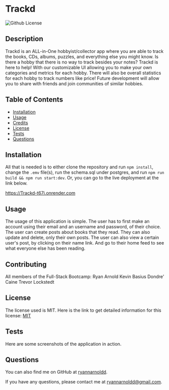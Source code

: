 # Trackd
![Github License](https://img.shields.io/badge/license-MIT-green)

## Description

Trackd is an ALL-in-One hobbyist/collector app where you are able to track the books, CDs, albums, puzzles, and everything else you might know. Is there a hobby that there is no way to track besides your notes? Trackd is here to help! With our customizable UI allowing you to make your own categories and metrics for each hobby. There will also be overall statistics for each hobby to track numbers like price! Future development will allow you to share with friends and join communities of similar hobbies.

## Table of Contents

- [Installation](#installation)
- [Usage](#usage)
- [Credits](#credits)
- [License](#license)
- [Tests](#tests)
- [Questions](#questions)

## Installation

All that is needed is to either clone the repository and run `npm install`, change the `.emv` file(s), run the schema.sql under postgres, and run `npm run build && npm run start:dev`. Or, you can go to the live deployment at the link below.

https://Trackd-t67i.onrender.com

## Usage

The usage of this application is simple. The user has to first make an account using their email and an username and password, of their choice. The user can create posts about books that they read. They can also update and delete, only their own posts. The user can also view a certain user's post, by clicking on their name link. And go to their home feed to see what everyone else has been reading.


## Contributing

All members of the Full-Stack Bootcamp:
Ryan Arnold
Kevin Basius
Dondre' Caine
Trevor Lockstedt

## License

The license used is MIT. Here is the link to get detailed information for this license: [MIT](https://mit-license.org/)

## Tests

Here are some screenshots of the application in action.

## Questions

You can also find me on GitHub at [ryannarnoldd](https://www.github.com/ryannarnoldd).

If you have any questions, please contact me at [ryannarnoldd@gmail.com](mailto:ryannarnoldd@gmail.com). 
